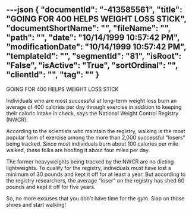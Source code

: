 ---json
{
  "documentId": "-413585561",
  "title": "GOING FOR 400 HELPS WEIGHT LOSS STICK",
  "documentShortName": "",
  "fileName": "",
  "path": "",
  "date": "10/14/1999 10:57:42 PM",
  "modificationDate": "10/14/1999 10:57:42 PM",
  "templateId": "",
  "segmentId": "81",
  "isRoot": "False",
  "isActive": "True",
  "sortOrdinal": "",
  "clientId": "",
  "tag": ""
}
---

GOING FOR 400 HELPS WEIGHT LOSS STICK

Individuals who are most successful at long-term weight loss burn an average of 400 calories per day through exercise in addition to keeping their caloric intake in check, says the National Weight Control Registry (NWCR). 

According to the scientists who maintain the registry, walking is the most popular form of exercise among the more than 2,000 successful &quot;losers&quot; being tracked. Since most individuals burn about 100 calories per mile walked, these folks are hoofing it about four miles per day. 

The former heavyweights being tracked by the NWCR are no dieting lightweights. To qualify for the registry, individuals must have lost a minimum of 30 pounds and kept it off for at least a year. But according to the registry researchers, the average &quot;loser&quot; on the registry has shed 60 pounds and kept it off for five years. 

So, no more excuses that you don't have time for the gym. Slap on those shoes and start walking!
